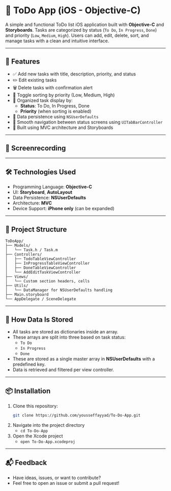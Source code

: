 # 📱 ToDo App (iOS - Objective-C)

A simple and functional ToDo list iOS application built with **Objective-C** and **Storyboards**. Tasks are categorized by status (`To Do`, `In Progress`, `Done`) and priority (`Low`, `Medium`, `High`). Users can add, edit, delete, sort, and manage tasks with a clean and intuitive interface.

---

## 🚀 Features

- ✅ Add new tasks with title, description, priority, and status
- ✏️ Edit existing tasks
- 🗑 Delete tasks with confirmation alert
- 🔀 Toggle sorting by priority (Low, Medium, High)
- 📂 Organized task display by:
  - **Status**: To Do, In Progress, Done
  - **Priority** (when sorting is enabled)
- 💾 Data persistence using `NSUserDefaults`
- 🧭 Smooth navigation between status screens using `UITabBarController`
- 🧱 Built using MVC architecture and Storyboards

---

## 📸 Screenrecording








---

## 🛠 Technologies Used

- Programming Language: **Objective-C**
- UI: **Storyboard**, **AutoLayout**
- Data Persistence: **NSUserDefaults**
- Architecture: **MVC**
- Device Support: **iPhone only** (can be expanded)

---

## 📂 Project Structure

```plaintext
ToDoApp/
├── Models/
│   └── Task.h / Task.m
├── Controllers/
│   ├── TodoTableViewController
│   ├── InProgressTableViewController
│   ├── DoneTableViewController
│   └── AddEditTaskViewController
├── Views/
│   └── Custom section headers, cells
├── Utils/
│   └── DataManager for NSUserDefaults handling
├── Main.storyboard
└── AppDelegate / SceneDelegate
```


---

## 📝 How Data Is Stored

- All tasks are stored as dictionaries inside an array.
- These arrays are split into three based on task status:
  - `To Do`
  - `In Progress`
  - `Done`
- These are stored as a single master array in **NSUserDefaults** with a predefined key.
- Data is retrieved and filtered per view controller.

---

## 📦 Installation

1. Clone this repository:
   ```bash
   git clone https://github.com/yousseffayyad/To-Do-App.git
 2. Navigate into the project directory
     - `cd To-Do-App`
 3. Open the Xcode project
     - `open To-Do-App.xcodeproj  `
     
---

## 📬 Feedback
- Have ideas, issues, or want to contribute?
- Feel free to open an issue or submit a pull request!
     
